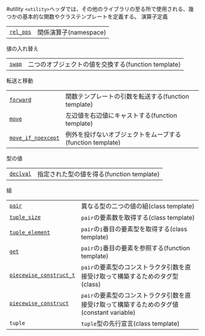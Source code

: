 #utility
`<utility>`ヘッダでは、その他のライブラリの至る所で使用される、幾つかの基本的な関数やクラステンプレートを定義する。
演算子定義

| | |
|-----------------------------------------------------------------------------------------------------|-----------------------------|
| [`rel_ops`](./utility/rel_ops.md) | 関係演算子(namespace)<br/> |
値の入れ替え

| | |
|------------------------------------------------------------------------------------------------|----------------------------------------------------------------------|
| [`swap`](./utility/swap.md)<br/> | 二つのオブジェクトの値を交換する(function template)<br/> |
転送と移動

| | |
|------------------------------------------------------------------------------------------------------------------------|-------------------------------------------------------------------------------|
| [`forward`](./utility/forward.md)<br/> | 関数テンプレートの引数を転送する(function template)<br/> |
| [`move`](./utility/move.md)<br/> | 左辺値を右辺値にキャストする(function template)<br/> |
| [`move_if_noexcept`](./utility/move_if_noexcept.md)<br/> | 例外を投げないオブジェクトをムーブする(function template)<br/> |
型の値

| | |
|------------------------------------------------------------------------------------------------------|-------------------------------------------------------|
| [`declval`](./utility/declval.md)<br/> | 指定された型の値を得る(function template)<br/> |
組

| | |
|-------------------------------------------------------------------------------------------------------------------------------|--------------------------------------------------------------------------------------------------------------------------------------|
| [`pair`](./utility/pair.md)<br/> | 異なる型の二つの値の組(class template)<br/> |
| [`tuple_size`](./utility/tuple_size.md) | `pair`の要素数を取得する(class template) |
| [`tuple_element`](./utility/tuple_element.md) | `pair`の`i`番目の要素型を取得する(class template) |
| [`get`](./utility/get.md) | `pair`の`i`番目の要素を参照する(function template) |
| [`piecewise_construct_t`](./utility/piecewise_construct.md) | `pair`の要素型のコンストラクタ引数を直接受け取って構築するためのタグ型(class) |
| [`piecewise_construct`](./utility/piecewise_construct.md) | `pair`の要素型のコンストラクタ引数を直接受け取って構築するためのタグ値(constant variable) |
| `tuple` | `tuple`型の先行宣言(class template) |


